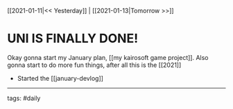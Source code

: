[[2021-01-11|<< Yesterday]] | [[2021-01-13|Tomorrow >>]]

# UNI IS FINALLY DONE!
Okay gonna start my January plan, [[my kairosoft game project]].
Also gonna start to do more fun things, after all this is the [[2021]]

- Started the [[january-devlog]]

___
tags: #daily

